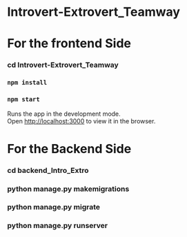 # Introvert-Extrovert_Teamway

# For the frontend Side

### cd Introvert-Extrovert_Teamway
### `npm install`
### `npm start`

Runs the app in the development mode.\
Open [http://localhost:3000](http://localhost:3000) to view it in the browser.

# For the Backend Side

### cd backend_Intro_Extro
### python manage.py makemigrations
### python manage.py migrate
### python manage.py runserver


